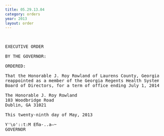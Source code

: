 ```yaml
---
title: 05.29.13.04
category: orders
year: 2013
layout: order
---
```


<pre> 

EXECUTIVE ORDER

BY THE GOVERNOR:

ORDERED:

That the Honorable J. Roy Rowland of Laurens County, Georgia, is
reappointed as a member of the Georgia Regents Health System
Board of Directors, for a term of office ending July 1, 2014.

The Honorable J. Roy Rowland
103 Woodbridge Road
Dublin, GA 31021

This twenty-ninth day of May, 2013

Y'\o'::t:M Eﬁa-..a—~
GOVERNOR

</pre>
